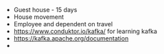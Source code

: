 - Guest house - 15 days
- House movement
- Employee and dependent on travel
- https://www.conduktor.io/kafka/ for learning kafka
- https://kafka.apache.org/documentation
-